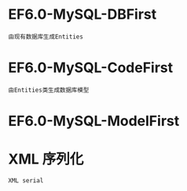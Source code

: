 # EF6.0-MySQL-DBFirst
    由现有数据库生成Entities
# EF6.0-MySQL-CodeFirst
    由Entities类生成数据库模型
# EF6.0-MySQL-ModelFirst
# XML 序列化
    XML serial

